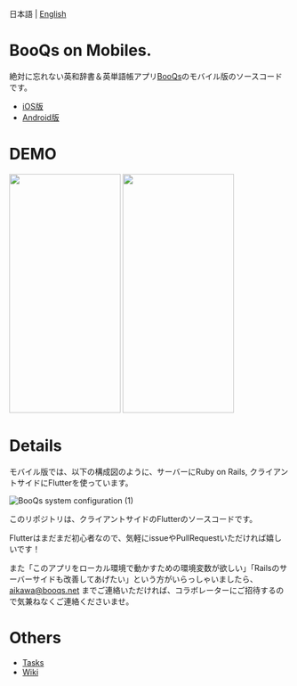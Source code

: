 日本語 | [English](./README-en.md)

# BooQs on Mobiles.

絶対に忘れない英和辞書＆英単語帳アプリ[BooQs](https://www.booqs.net/)のモバイル版のソースコードです。

-  [iOS版](https://apps.apple.com/jp/app/booqs/id1594559036?ign-itsct=apps_box_link&ign-itscg=30200)
-  [Android版](https://play.google.com/store/apps/details?id=com.booqs.booqs_mobile)

# DEMO

<img src="https://user-images.githubusercontent.com/44082240/145131653-4fb3e5dd-70e7-4c5f-b148-8c4382f77451.png" width=200 height=429/> <img src="https://user-images.githubusercontent.com/44082240/145131681-511ba9bf-6e6a-455c-86c1-08b19ce84f59.png" width=200 height=429/> 
                                                                                                               
                                                                                                               
# Details
モバイル版では、以下の構成図のように、サーバーにRuby on Rails, クライアントサイドにFlutterを使っています。

![BooQs system configuration (1)](https://user-images.githubusercontent.com/44082240/155314532-80bddcb4-117e-467d-bd56-6cd99400d9d5.png)


このリポジトリは、クライアントサイドのFlutterのソースコードです。

Flutterはまだまだ初心者なので、気軽にissueやPullRequestいただければ嬉しいです！

また「このアプリをローカル環境で動かすための環境変数が欲しい」「Railsのサーバーサイドも改善してあげたい」という方がいらっしゃいましたら、aikawa@booqs.net までご連絡いただければ、コラボレーターにご招待するので気兼ねなくご連絡くださいませ。

# Others
- [Tasks](https://github.com/kawanji01/BooQs_on_mobiles/projects/1)
- [Wiki](https://github.com/kawanji01/BooQs_on_mobiles/wiki)
